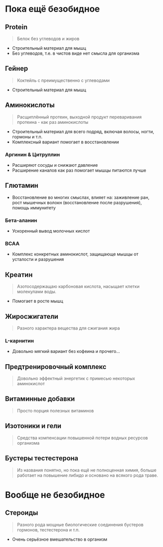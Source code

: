 # Пока ещё безобидное
## Protein
> Белок без углеводов и жиров
* Строительный материал для мышц
* Без углеводов, т.е. в чистов виде нет смысла для организма
## Гейнер
> Коктейль с преимущественно с углеводами
* Строительный материал для мышц
## Аминокислоты
> Расщиплённый протеин, выходной продукт переваривания протеина - как раз аминокислоты
* Строительный материал для всего подряд, включая волосы, ногти, гормоны и т.п.
* Комплексный вариант помогает в восстановлении
### Аргинин & Цитруллин
* Расширяют сосуды и снижают давление
* Расширение каналов как раз помогает мышцы питаются лучше
## Глютамин
* Восстановление во многих смыслах, влияет на: заживление ран, рост мышечных волокн (восстановление после разрушения), помощь иммунитету
### Бета-аланин
* Ускоренный вывод молочных кислот
### BCAA
* Комплекс конкретных аминокислот, защищающе мышцы от усталости и разрушения
## Креатин
> Азотосодержащаю карбоновая кислота, насыщает клетки молекулами воды. 
* Помогает в росте мышц
## Жиросжигатели
> Разного характера вещества для сжигания жира
### L-карнитин
* Довольно мягкий вариант без кофеина и прочего...
## Предтренировочный комплекс
> Довольно эффектный энергетик с примесью некоторых аминокислот
## Витаминные добавки
> Просто порция полезных витаминов
## Изотоники и гели
> Средства компенсации повышенной потери водных ресурсов организма
## Бустеры тестестерона
> Из названия понятно, но пока ещё не полноценная химия, больше работает на повышение либидо и основано на всякого рода траве.
# Вообще не безобидное
## Стероиды
> Разного рода мощные биологические соединения бустеров гормонов, тестестерона и т.п. 
* Очень серьёзное вмешательство в организм